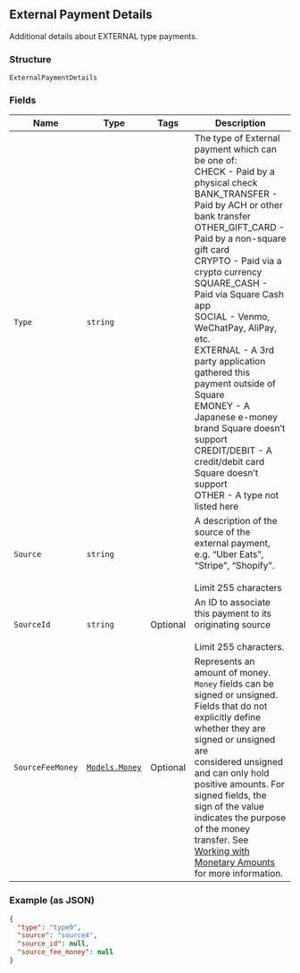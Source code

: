 ## External Payment Details

Additional details about EXTERNAL type payments.

### Structure

`ExternalPaymentDetails`

### Fields

| Name | Type | Tags | Description |
|  --- | --- | --- | --- |
| `Type` | `string` |  | The type of External payment which can be one of:<br>CHECK - Paid by a physical check<br>BANK_TRANSFER - Paid by ACH or other bank transfer<br>OTHER_GIFT_CARD - Paid by a non-square gift card<br>CRYPTO - Paid via a crypto currency<br>SQUARE_CASH - Paid via Square Cash app<br>SOCIAL - Venmo, WeChatPay, AliPay, etc.<br>EXTERNAL - A 3rd party application gathered this payment outside of Square<br>EMONEY - A Japanese e-money brand Square doesn’t support<br>CREDIT/DEBIT - A credit/debit card Square doesn’t support<br>OTHER - A type not listed here |
| `Source` | `string` |  | A description of the source of the external payment, e.g. “Uber Eats”, “Stripe”, “Shopify”.<br><br>Limit 255 characters |
| `SourceId` | `string` | Optional | An ID to associate this payment to its originating source<br><br>Limit 255 characters. |
| `SourceFeeMoney` | [`Models.Money`](/doc/models/money.md) | Optional | Represents an amount of money. `Money` fields can be signed or unsigned.<br>Fields that do not explicitly define whether they are signed or unsigned are<br>considered unsigned and can only hold positive amounts. For signed fields, the<br>sign of the value indicates the purpose of the money transfer. See<br>[Working with Monetary Amounts](https://developer.squareup.com/docs/build-basics/working-with-monetary-amounts)<br>for more information. |

### Example (as JSON)

```json
{
  "type": "type0",
  "source": "source4",
  "source_id": null,
  "source_fee_money": null
}
```

